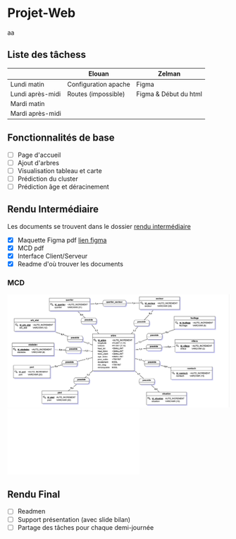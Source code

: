 # Projet-Web

aa

## Liste des tâchess

|                  | Elouan               | Zelman                |
|------------------|----------------------|-----------------------|
| Lundi matin      | Configuration apache | Figma                 |
| Lundi après-midi | Routes (impossible)  | Figma & Début du html |
| Mardi matin      |                      |                       |
| Mardi après-midi |                      |                       |

## Fonctionnalités de base

- [ ] Page d'accueil
- [ ] Ajout d'arbres
- [ ] Visualisation tableau et carte
- [ ] Prédiction du cluster
- [ ] Prédiction âge et déracinement

## Rendu Intermédiaire

Les documents se trouvent dans le dossier [rendu intermédiaire](./rendu_intermediaire/)

- [x] Maquette Figma pdf [lien figma](https://www.figma.com/design/wBkDKv9k42slwQ001P6LNQ/ProjetWeb?node-id=0-1&t=xsehOe0UXzx57aVn-1)
- [x] MCD pdf
- [x] Interface Client/Serveur
- [x] Readme d'où trouver les documents

### MCD

![mcd](./rendu_intermediaire/MCD.png)
![figma](./rendu_intermediaire/maquette.pdf)

## Rendu Final

- [ ] Readmen
- [ ] Support présentation (avec slide bilan)
- [ ] Partage des tâches pour chaque demi-journée
